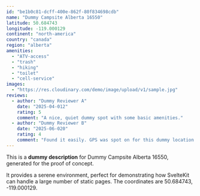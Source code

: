 ```yaml
---
id: "be1b0c81-dcff-400e-862f-80f834698cdb"
name: "Dummy Campsite Alberta 16550"
latitude: 50.684743
longitude: -119.000129
continent: "north-america"
country: "canada"
region: "alberta"
amenities:
  - "ATV-access"
  - "trash"
  - "hiking"
  - "toilet"
  - "cell-service"
images:
  - "https://res.cloudinary.com/demo/image/upload/v1/sample.jpg"
reviews:
  - author: "Dummy Reviewer A"
    date: "2025-04-012"
    rating: 5
    comment: "A nice, quiet dummy spot with some basic amenities."
  - author: "Dummy Reviewer B"
    date: "2025-06-020"
    rating: 4
    comment: "Found it easily. GPS was spot on for this dummy location."
---
```


This is a **dummy description** for Dummy Campsite Alberta 16550, generated for the proof of concept.

It provides a serene environment, perfect for demonstrating how SvelteKit can handle a large number of static pages. The coordinates are 50.684743, -119.000129.
